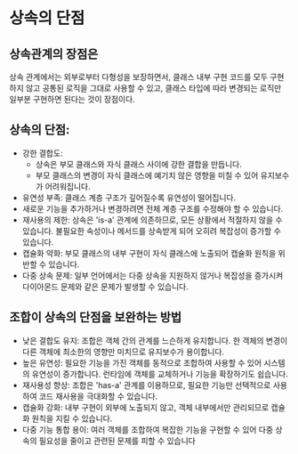 # 상속의 단점

## 상속관계의 장점은
상속 관계에서는 외부로부터 다형성을 보장하면서, 클래스 내부 구현 코드를 모두 구현하지 않고 공통된 로직을 그대로 사용할 수 있고, 
클래스 타입에 따라 변경되는 로직만 일부분 구현하면 된다는 것이 장점이다.

## 상속의 단점:

- 강한 결합도:
  - 상속은 부모 클래스와 자식 클래스 사이에 강한 결합을 만듭니다.
  - 부모 클래스의 변경이 자식 클래스에 예기치 않은 영향을 미칠 수 있어 유지보수가 어려워집니다.
- 유연성 부족: 클래스 계층 구조가 깊어질수록 유연성이 떨어집니다.
-   새로운 기능을 추가하거나 변경하려면 전체 계층 구조를 수정해야 할 수 있습니다.
- 재사용의 제한: 상속은 'is-a' 관계에 의존하므로, 모든 상황에서 적절하지 않을 수 있습니다. 불필요한 속성이나 메서드를 상속받게 되어 오히려 복잡성이 증가할 수 있습니다.
- 캡슐화 약화: 부모 클래스의 내부 구현이 자식 클래스에 노출되어 캡슐화 원칙을 위반할 수 있습니다.
- 다중 상속 문제: 일부 언어에서는 다중 상속을 지원하지 않거나 복잡성을 증가시켜 다이아몬드 문제와 같은 문제가 발생할 수 있습니다.


## 조합이 상속의 단점을 보완하는 방법

- 낮은 결합도 유지: 조합은 객체 간의 관계를 느슨하게 유지합니다. 한 객체의 변경이 다른 객체에 최소한의 영향만 미치므로 유지보수가 용이합니다.
- 높은 유연성: 필요한 기능을 가진 객체를 동적으로 조합하여 사용할 수 있어 시스템의 유연성이 증가합니다. 런타임에 객체를 교체하거나 기능을 확장하기도 쉽습니다.
- 재사용성 향상: 조합은 'has-a' 관계를 이용하므로, 필요한 기능만 선택적으로 사용하여 코드 재사용을 극대화할 수 있습니다.
- 캡슐화 강화: 내부 구현이 외부에 노출되지 않고, 객체 내부에서만 관리되므로 캡슐화 원칙을 지킬 수 있습니다.
- 다중 기능 통합 용이: 여러 객체를 조합하여 복잡한 기능을 구현할 수 있어 다중 상속의 필요성을 줄이고 관련된 문제를 피할 수 있습니다
